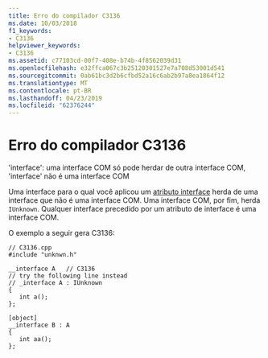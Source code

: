 ```yaml
---
title: Erro do compilador C3136
ms.date: 10/03/2018
f1_keywords:
- C3136
helpviewer_keywords:
- C3136
ms.assetid: c77103cd-00f7-408e-b74b-4f8562039d31
ms.openlocfilehash: e32ffca067c3b25120301527e7a708d53001d541
ms.sourcegitcommit: 0ab61bc3d2b6cfbd52a16c6ab2b97a8ea1864f12
ms.translationtype: MT
ms.contentlocale: pt-BR
ms.lasthandoff: 04/23/2019
ms.locfileid: "62376244"
---
```

# <a name="compiler-error-c3136"></a>Erro do compilador C3136

'interface': uma interface COM só pode herdar de outra interface COM, 'interface' não é uma interface COM

Uma interface para o qual você aplicou um [atributo interface](../../windows/attributes/interface-attributes.md) herda de uma interface que não é uma interface COM. Uma interface COM, por fim, herda `IUnknown`. Qualquer interface precedido por um atributo de interface é uma interface COM.

O exemplo a seguir gera C3136:

```
// C3136.cpp
#include "unknwn.h"

__interface A   // C3136
// try the following line instead
// _interface A : IUnknown
{
   int a();
};

[object]
__interface B : A
{
   int aa();
};
```